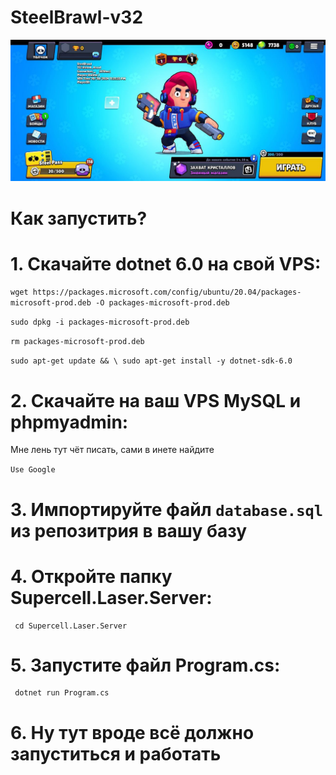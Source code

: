 # SteelBrawl-v32

![Screenshot](https://github.com/GDsWELL/SteelBrawl-v32/blob/main/screen.jpg)

# Как запустить?

  # 1. Скачайте dotnet 6.0 на свой VPS:
  `wget https://packages.microsoft.com/config/ubuntu/20.04/packages-microsoft-prod.deb -O packages-microsoft-prod.deb`
  
  `sudo dpkg -i packages-microsoft-prod.deb`
  
  `rm packages-microsoft-prod.deb`
  
  `sudo apt-get update && \
    sudo apt-get install -y dotnet-sdk-6.0`
  
  # 2. Скачайте на ваш VPS MySQL и phpmyadmin:
  
  Мне лень тут чёт писать, сами в инете найдите
  
  `Use Google`
  
  # 3. Импортируйте файл `database.sql` из репозитрия в вашу базу
     
  # 4. Откройте папку Supercell.Laser.Server:
     cd Supercell.Laser.Server
  
  # 5. Запустите файл Program.cs:
     dotnet run Program.cs
     
  # 6. Ну тут вроде всё должно запуститься и работать

   



